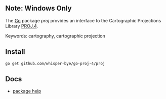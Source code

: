 ## Note: Windows Only

The [Go](http://golang.org/) package _proj_ provides an interface to the Cartographic Projections Library [PROJ.4](http://trac.osgeo.org/proj/).

Keywords: cartography, cartographic projection

## Install

    go get github.com/whisper-bye/go-proj-4/proj

## Docs

 * [package help](https://godoc.org/github.com/whisper-bye/go-proj-4/proj)
